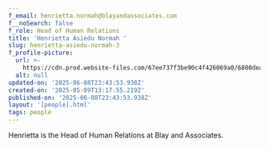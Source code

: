```yaml
---
f_email: henrietta.normah@blayandassociates.com
f__noSearch: false
f_role: Head of Human Relations
title: 'Henrietta Asiedu Normah '
slug: henrietta-asiedu-normah-3
f_profile-picture:
  url: >-
    https://cdn.prod.website-files.com/67ee737f3be90c4f426069a0/6800deacd78b24f81a42df53_lets-icons_user-fill%20(1).png
  alt: null
updated-on: '2025-06-08T23:43:53.938Z'
created-on: '2025-05-09T13:17:55.219Z'
published-on: '2025-06-08T23:43:53.938Z'
layout: '[people].html'
tags: people
---
```


Henrietta is the Head of Human Relations at Blay and Associates.

